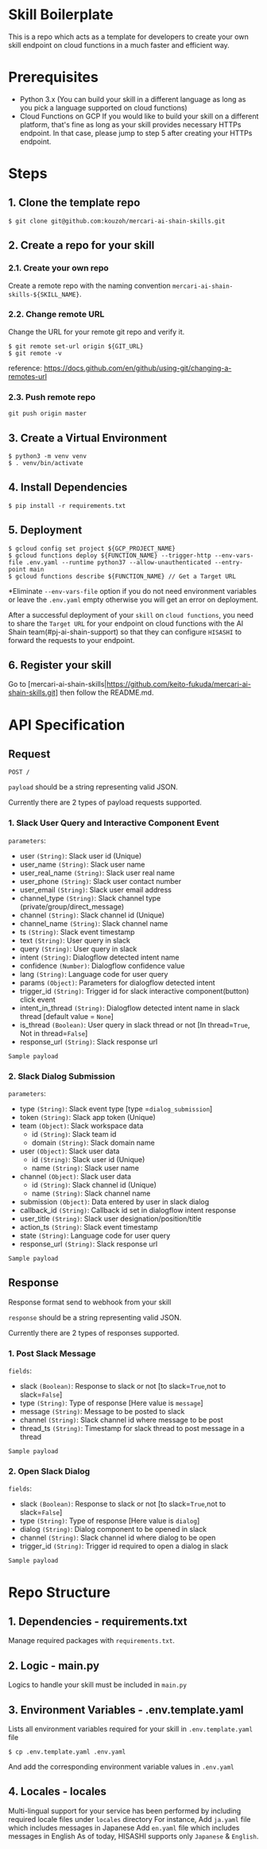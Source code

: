 # Skill Boilerplate
This is a repo which acts as a template for developers to create your own skill endpoint on cloud functions in a much faster and efficient way.

# Prerequisites
- Python 3.x (You can build your skill in a different language as long as you pick a language supported on cloud functions)
- Cloud Functions on GCP
If you would like to build your skill on a different platform, that's fine as long as your skill provides necessary HTTPs endpoint.
In that case, please jump to step 5 after creating your HTTPs endpoint.

# Steps
## 1. Clone the template repo
```
$ git clone git@github.com:kouzoh/mercari-ai-shain-skills.git
```

## 2. Create a repo for your skill 
### 2.1. Create your own repo
Create a remote repo with the naming convention `mercari-ai-shain-skills-${SKILL_NAME}`.

### 2.2. Change remote URL
Change the URL for your remote git repo and verify it.
```
$ git remote set-url origin ${GIT_URL}
$ git remote -v
```
reference: https://docs.github.com/en/github/using-git/changing-a-remotes-url

### 2.3. Push remote repo
```
git push origin master
```

## 3. Create a Virtual Environment
```
$ python3 -m venv venv
$ . venv/bin/activate
```

## 4. Install Dependencies
```
$ pip install -r requirements.txt
```

## 5. Deployment
```
$ gcloud config set project ${GCP_PROJECT_NAME}
$ gcloud functions deploy ${FUNCTION_NAME} --trigger-http --env-vars-file .env.yaml --runtime python37 --allow-unauthenticated --entry-point main
$ gcloud functions describe ${FUNCTION_NAME} // Get a Target URL
```
*Eliminate `--env-vars-file` option if you do not need environment variables or leave the `.env.yaml` empty otherwise you will get an error on deployment.

After a successful deployment of your `skill` on `cloud functions`, you need to share the `Target URL` for your endpoint on cloud functions with the AI Shain team(#pj-ai-shain-support) so that they can configure `HISASHI` to forward the requests to your endpoint.

## 6. Register your skill
Go to [mercari-ai-shain-skills|https://github.com/keito-fukuda/mercari-ai-shain-skills.git] then follow the README.md.

# API Specification
## Request
```
POST /
```

`payload` should be a string representing valid JSON.

Currently there are 2 types of payload requests supported.

### 1. Slack User Query and Interactive Component Event

`parameters`:
- user `(String)`: Slack user id (Unique)
- user_name `(String)`: Slack user name
- user_real_name `(String)`: Slack user real name
- user_phone `(String)`: Slack user contact number
- user_email `(String)`: Slack user email address
- channel_type `(String)`: Slack channel type (private/group/direct_message)
- channel `(String)`: Slack channel id (Unique)
- channel_name `(String)`: Slack channel name
- ts `(String)`: Slack event timestamp
- text `(String)`: User query in slack
- query `(String)`: User query in slack
- intent `(String)`: Dialogflow detected intent name
- confidence `(Number)`: Dialogflow confidence value
- lang `(String)`: Language code for user query
- params `(Object)`: Parameters for dialogflow detected intent
- trigger_id `(String)`: Trigger id for slack interactive component(button) click event
- intent_in_thread `(String)`: Dialogflow detected intent name in slack thread [default  value = `None`]
- is_thread `(Boolean)`: User query in slack thread or not [In thread=`True`, Not in thread=`False`]
- response_url `(String)`: Slack response url

```
Sample payload
```

### 2. Slack Dialog Submission

`parameters`:
- type `(String)`: Slack event type [type =`dialog_submission`]
- token `(String)`: Slack app token (Unique)
- team `(Object)`: Slack workspace data
    - id `(String)`: Slack team id
    - domain `(String)`: Slack domain name
- user `(Object)`: Slack user data
    - id `(String)`: Slack user id (Unique)
    - name `(String)`: Slack user name
- channel `(Object)`: Slack user data
    - id `(String)`: Slack channel id (Unique)
    - name `(String)`: Slack channel name
- submission `(Object)`: Data entered by user in slack dialog
- callback_id `(String)`: Callback id set in dialogflow intent response
- user_title `(String)`: Slack user designation/position/title
- action_ts `(String)`: Slack event timestamp
- state `(String)`: Language code for user query
- response_url `(String)`: Slack response url

```
Sample payload
```

## Response
Response format send to webhook from your skill

`response` should be a string representing valid JSON.

Currently there are 2 types of responses supported.

### 1. Post Slack Message

`fields`:
- slack `(Boolean)`: Response to slack or not [to slack=`True`,not to slack=`False`]
- type `(String)`: Type of response [Here value is `message`]
- message `(String)`: Message to be posted to slack 
- channel `(String)`: Slack channel id where message to be post
- thread_ts `(String)`: Timestamp for slack thread to post message in a thread

```
Sample payload
```

### 2. Open Slack Dialog

`fields`:
- slack `(Boolean)`: Response to slack or not [to slack=`True`,not to slack=`False`]
- type `(String)`: Type of response [Here value is `dialog`]
- dialog `(String)`: Dialog component to be opened in slack 
- channel `(String)`: Slack channel id where dialog to be open
- trigger_id `(String)`: Trigger id required to open a dialog in slack

```
Sample payload
```

# Repo Structure
## 1. Dependencies - requirements.txt
Manage required packages with `requirements.txt`. 

## 2. Logic - main.py
Logics to handle your skill must be included in `main.py`

## 3. Environment Variables - .env.template.yaml
Lists all environment variables required for your skill in `.env.template.yaml` file
```
$ cp .env.template.yaml .env.yaml
```
And add the corresponding environment variable values in `.env.yaml`

## 4. Locales - locales
Multi-lingual support for your service has been performed by including required locale files under `locales` directory
For instance,
Add `ja.yaml` file which includes messages in Japanese
Add `en.yaml` file which includes messages in English
As of today, HISASHI supports only `Japanese` & `English`.